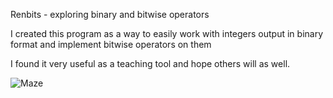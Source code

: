 Renbits - exploring binary and bitwise operators

I created this program as a way to easily work with integers
output in binary format and implement bitwise operators on them

I found it very useful as a teaching tool and hope others will as well.

![Maze](/talloaktrees/renbits/raw/master/renbits_preview.jpg)